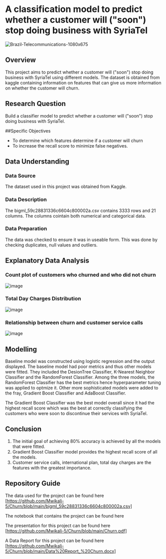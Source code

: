 # A classification model to predict whether a customer will ("soon") stop doing business with SyriaTel


![Brazil-Telecommunications-1080x675](https://user-images.githubusercontent.com/117146053/218270842-c37a5b6a-7c5a-4398-aa77-312bdb26bbd5.jpg)

## Overview
This project aims to predict whether a customer will ("soon") stop doing business with SyriaTel using different models. The dataset is obtained from kaggle containing information on features that can give us more information on whether the customer will churn.

## Research Question

Build a classifier model to predict whether a customer will ("soon") stop doing business with SyriaTel.

##Specific Objectives
* To determine which features determine if a customer will churn
 * To increase the recall score to minimize false negatives. 
 
 ## Data Understanding
### Data Source
The dataset used in this project was obtained from Kaggle.
### Data Description
The bigml_59c28831336c6604c800002a.csv contains 3333 rows and 21 columns. The columns cointain both numerical and categorical data.
### Data Preparation
The data was checked to ensure it was in useable form. This was done by checking duplicates, null values and outliers.

## Explanatory Data Analysis
### Count plot of customers who churned and who did not churn
![image](https://user-images.githubusercontent.com/117146053/218281788-0fbe219b-1bec-4453-83e2-c4b6a296c683.png)

### Total Day Charges Distribution
![image](https://user-images.githubusercontent.com/117146053/218281822-186f66a5-e91b-4472-8586-0cf3df88f388.png)

### Relationship between churn and customer service calls
![image](https://user-images.githubusercontent.com/117146053/218281894-92a454df-d70b-483c-859e-84521b3c035c.png)

## Modelling
Baseline model was constructed using logistic regression and the output displayed. 
The baseline model had poor metrics and thus other models were fitted. They included the DesionTree Classifier, K-Nearest Neighbor Classifier and the RandomForest Classifier.
Among the three models, the RandomForest Classifier has the best metrics hence hyperparameter tuning was applied to optmize it. Other more sophisticated models were added to the fray, Gradient Boost Classifier and AdaBoost Classifier.

The Gradient Boost Classifier was the best model overall since it had the highest recall score which was the best at correctly classifying the customers who were soon to discontinue their services with SyriaTel.

## Conclusion
1. The initial goal of achieving 80% accuracy is achieved by all the models that were fitted.
2. Gradient Boost Classifier model provides the highest recall score of all the models.
3. Customer service calls, international plan, total day charges are the features with the greatest importance.

## Repository Guide
The data used for the project can be found here [https://github.com/Mwikali-5/Churn/blob/main/bigml_59c28831336c6604c800002a.csv]

The notebook that contains the project can be found here 

The presentation for this project can be found here [https://github.com/Mwikali-5/Churn/blob/main/Churn.pdf]

A Data Report for this project can be found here [https://github.com/Mwikali-5/Churn/blob/main/Data%20Report_%20Churn.docx]

